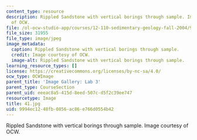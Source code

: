 ```yaml
---
content_type: resource
description: Rippled Sandstone with vertical borings through sample. Image courtesy
  of OCW.
file: /ol-ocw-studio-app/courses/12-110-sedimentary-geology-fall-2004/9994ec1248fb0856ac86e766d0554b42_41.jpg
file_size: 31955
file_type: image/jpeg
image_metadata:
  caption: Rippled Sandstone with vertical borings through sample.
  credit: Image courtesy of OCW.
  image-alt: Rippled Sandstone with vertical borings through sample.
learning_resource_types: []
license: https://creativecommons.org/licenses/by-nc-sa/4.0/
ocw_type: OCWImage
parent_title: 'Image Gallery: Lab 3'
parent_type: CourseSection
parent_uid: eeeac8a5-415d-8eed-507c-d5f2c39ee747
resourcetype: Image
title: 41.jpg
uid: 9994ec12-48fb-0856-ac86-e766d0554b42
---
```

Rippled Sandstone with vertical borings through sample. Image courtesy of OCW.